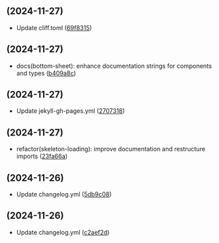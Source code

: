 ##  (2024-11-27)

* Update cliff.toml ([69f8315](https://github.com/RedonAlla/flexnative/commit/69f8315))



##  (2024-11-27)

* docs(bottom-sheet): enhance documentation strings for components and types ([b409a8c](https://github.com/RedonAlla/flexnative/commit/b409a8c))



##  (2024-11-27)

* Update jekyll-gh-pages.yml ([2707318](https://github.com/RedonAlla/flexnative/commit/2707318))



##  (2024-11-27)

* refactor(skeleton-loading): improve documentation and restructure imports ([23fa66a](https://github.com/RedonAlla/flexnative/commit/23fa66a))



##  (2024-11-26)

* Update changelog.yml ([5db9c08](https://github.com/RedonAlla/flexnative/commit/5db9c08))



##  (2024-11-26)

* Update changelog.yml ([c2aef2d](https://github.com/RedonAlla/flexnative/commit/c2aef2d))



